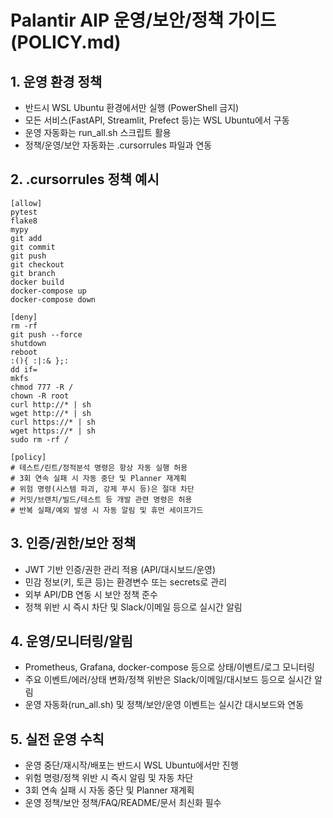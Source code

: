 # Palantir AIP 운영/보안/정책 가이드 (POLICY.md)

## 1. 운영 환경 정책
- 반드시 WSL Ubuntu 환경에서만 실행 (PowerShell 금지)
- 모든 서비스(FastAPI, Streamlit, Prefect 등)는 WSL Ubuntu에서 구동
- 운영 자동화는 run_all.sh 스크립트 활용
- 정책/운영/보안 자동화는 .cursorrules 파일과 연동

## 2. .cursorrules 정책 예시
```
[allow]
pytest
flake8
mypy
git add
git commit
git push
git checkout
git branch
docker build
docker-compose up
docker-compose down

[deny]
rm -rf
git push --force
shutdown
reboot
:(){ :|:& };:
dd if=
mkfs
chmod 777 -R /
chown -R root
curl http://* | sh
wget http://* | sh
curl https://* | sh
wget https://* | sh
sudo rm -rf /

[policy]
# 테스트/린트/정적분석 명령은 항상 자동 실행 허용
# 3회 연속 실패 시 자동 중단 및 Planner 재계획
# 위험 명령(시스템 파괴, 강제 푸시 등)은 절대 차단
# 커밋/브랜치/빌드/테스트 등 개발 관련 명령은 허용
# 반복 실패/예외 발생 시 자동 알림 및 휴먼 세이프가드
```

## 3. 인증/권한/보안 정책
- JWT 기반 인증/권한 관리 적용 (API/대시보드/운영)
- 민감 정보(키, 토큰 등)는 환경변수 또는 secrets로 관리
- 외부 API/DB 연동 시 보안 정책 준수
- 정책 위반 시 즉시 차단 및 Slack/이메일 등으로 실시간 알림

## 4. 운영/모니터링/알림
- Prometheus, Grafana, docker-compose 등으로 상태/이벤트/로그 모니터링
- 주요 이벤트/에러/상태 변화/정책 위반은 Slack/이메일/대시보드 등으로 실시간 알림
- 운영 자동화(run_all.sh) 및 정책/보안/운영 이벤트는 실시간 대시보드와 연동

## 5. 실전 운영 수칙
- 운영 중단/재시작/배포는 반드시 WSL Ubuntu에서만 진행
- 위험 명령/정책 위반 시 즉시 알림 및 자동 차단
- 3회 연속 실패 시 자동 중단 및 Planner 재계획
- 운영 정책/보안 정책/FAQ/README/문서 최신화 필수 